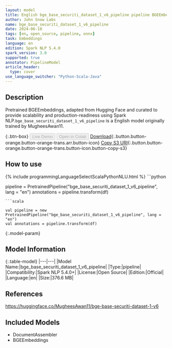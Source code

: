 ```yaml
---
layout: model
title: English bge_base_securiti_dataset_1_v6_pipeline pipeline BGEEmbeddings from MugheesAwan11
author: John Snow Labs
name: bge_base_securiti_dataset_1_v6_pipeline
date: 2024-06-10
tags: [en, open_source, pipeline, onnx]
task: Embeddings
language: en
edition: Spark NLP 5.4.0
spark_version: 3.0
supported: true
annotator: PipelineModel
article_header:
  type: cover
use_language_switcher: "Python-Scala-Java"
---
```


## Description

Pretrained BGEEmbeddings, adapted from Hugging Face and curated to provide scalability and production-readiness using Spark NLP.`bge_base_securiti_dataset_1_v6_pipeline` is a English model originally trained by MugheesAwan11.

{:.btn-box}
<button class="button button-orange" disabled>Live Demo</button>
<button class="button button-orange" disabled>Open in Colab</button>
[Download](https://s3.amazonaws.com/auxdata.johnsnowlabs.com/public/models/bge_base_securiti_dataset_1_v6_pipeline_en_5.4.0_3.0_1718061576401.zip){:.button.button-orange.button-orange-trans.arr.button-icon}
[Copy S3 URI](s3://auxdata.johnsnowlabs.com/public/models/bge_base_securiti_dataset_1_v6_pipeline_en_5.4.0_3.0_1718061576401.zip){:.button.button-orange.button-orange-trans.button-icon.button-copy-s3}

## How to use



<div class="tabs-box" markdown="1">
{% include programmingLanguageSelectScalaPythonNLU.html %}
```python

pipeline = PretrainedPipeline("bge_base_securiti_dataset_1_v6_pipeline", lang = "en")
annotations =  pipeline.transform(df)   

```
```scala

val pipeline = new PretrainedPipeline("bge_base_securiti_dataset_1_v6_pipeline", lang = "en")
val annotations = pipeline.transform(df)

```
</div>

{:.model-param}
## Model Information

{:.table-model}
|---|---|
|Model Name:|bge_base_securiti_dataset_1_v6_pipeline|
|Type:|pipeline|
|Compatibility:|Spark NLP 5.4.0+|
|License:|Open Source|
|Edition:|Official|
|Language:|en|
|Size:|376.6 MB|

## References

https://huggingface.co/MugheesAwan11/bge-base-securiti-dataset-1-v6

## Included Models

- DocumentAssembler
- BGEEmbeddings